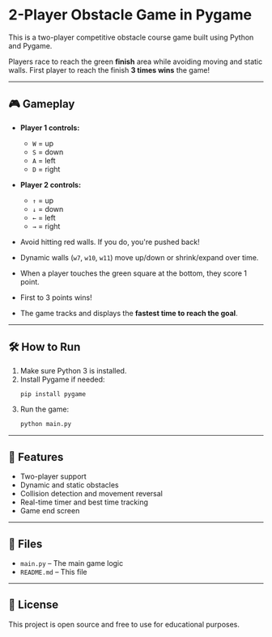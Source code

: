 # 2-Player Obstacle Game in Pygame

This is a two-player competitive obstacle course game built using Python and Pygame.

Players race to reach the green **finish** area while avoiding moving and static walls. First player to reach the finish **3 times wins** the game!

---

## 🎮 Gameplay

- **Player 1 controls:**
  - `W` = up
  - `S` = down
  - `A` = left
  - `D` = right

- **Player 2 controls:**
  - `↑` = up
  - `↓` = down
  - `←` = left
  - `→` = right

- Avoid hitting red walls. If you do, you're pushed back!
- Dynamic walls (`w7`, `w10`, `w11`) move up/down or shrink/expand over time.
- When a player touches the green square at the bottom, they score 1 point.
- First to 3 points wins!
- The game tracks and displays the **fastest time to reach the goal**.

---

## 🛠️ How to Run

1. Make sure Python 3 is installed.
2. Install Pygame if needed:
   ```bash
   pip install pygame
   ```
3. Run the game:
   ```bash
   python main.py
   ```

---

## 🧠 Features

- Two-player support
- Dynamic and static obstacles
- Collision detection and movement reversal
- Real-time timer and best time tracking
- Game end screen

---

## 📂 Files

- `main.py` – The main game logic
- `README.md` – This file

---

## 📜 License

This project is open source and free to use for educational purposes.
